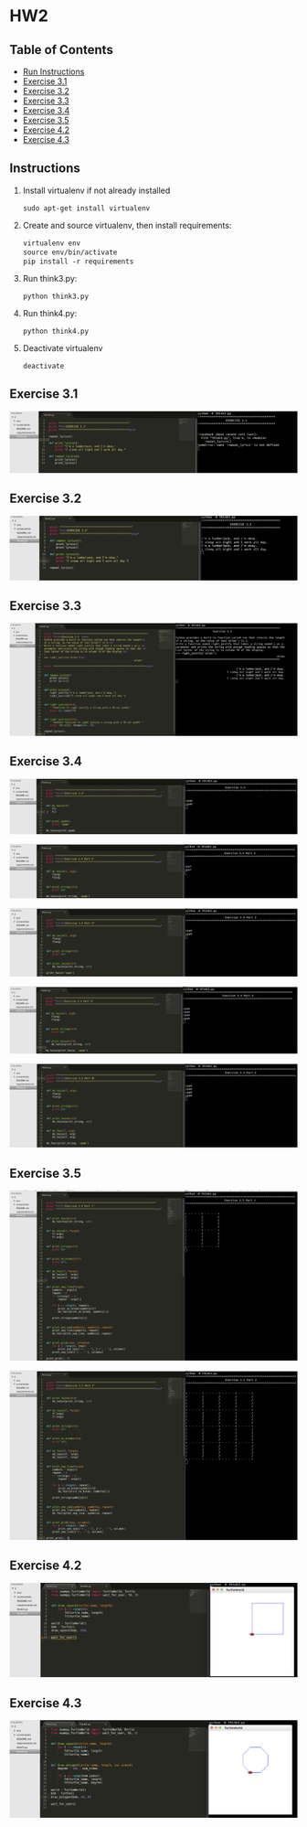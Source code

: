 # HW2

## Table of Contents
  * [Run Instructions](#run-instructions)
  * [Exercise 3.1](#ex-3-1)
  * [Exercise 3.2](#ex-3-2)
  * [Exercise 3.3](#ex-3-3)
  * [Exercise 3.4](#ex-3-4)
  * [Exercise 3.5](#ex-3-5)
  * [Exercise 4.2](#ex-4-2)
  * [Exercise 4.3](#ex-4-3)

## Instructions <a id="run-instructions"></a>

1. Install virtualenv if not already installed

	```
	sudo apt-get install virtualenv
	```

2. Create and source virtualenv, then install requirements:

	```
	virtualenv env
	source env/bin/activate
	pip install -r requirements
	```

3. Run think3.py:
	
	```
	python think3.py
	```

4. Run think4.py:

	```
	python think4.py
	```

5. Deactivate virtualenv

	```
	deactivate
	```
  
## Exercise 3.1 <a id="ex-3-1"></a>

![Exercise 3.1](screenshots/Ex3-1.png)


## Exercise 3.2 <a id="ex-3-2"></a>

![Exercise 3.2](screenshots/Ex3-2.png)


## Exercise 3.3 <a id="ex-3-3"></a>

![Exercise 3.3](screenshots/Ex3-3.png)


## Exercise 3.4 <a id="ex-3-4"></a>

![Exercise 3.4.1](screenshots/Ex3-4-1.png)

![Exercise 3.4.2](screenshots/Ex3-4-2.png)

![Exercise 3.4.3](screenshots/Ex3-4-3.png)

![Exercise 3.4.4](screenshots/Ex3-4-4.png)

![Exercise 3.4.5](screenshots/Ex3-4-5.png)


## Exercise 3.5 <a id="ex-3-5"></a>

![Exercise 3.5.1](screenshots/Ex3-5-1.png)

![Exercise 3.5.2](screenshots/Ex3-5-2.png)


## Exercise 4.2 <a id="ex-4-2"></a>

![Exercise 4.2](screenshots/think4%5C_2.png)


## Exercise 4.3 <a id="ex-4-3"></a>

![Exercise 4.3](screenshots/think4%5C_3.png)
